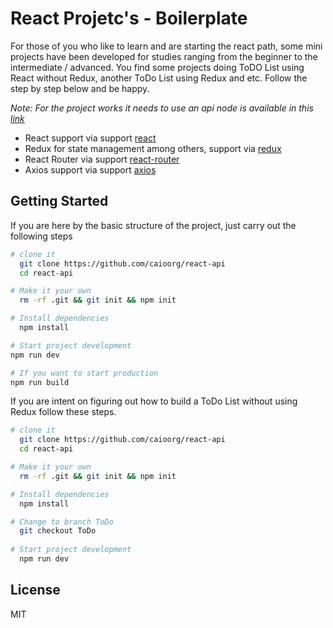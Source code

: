 React Projetc's - Boilerplate
======================================


For those of you who like to learn and are starting the react path, some mini projects have been developed for studies ranging from the beginner to the intermediate / advanced. You find some projects doing ToDO List using React without Redux, another ToDo List using Redux and etc. Follow the step by step below and be happy.

*Note: For the project works it needs to use an api node is available in this [link](https://github.com/caioorg/api-node.git)*

- React support via support [react](https://babeljs.io)
- Redux for state management among others, support via [redux](https://redux.js.org/)
- React Router via support [react-router](https://github.com/ReactTraining/react-router/tree/v3/docs)
- Axios support via support [axios](https://github.com/axios/axios)

Getting Started
---------------
If you are here by the basic structure of the project, just carry out the following steps

```sh
# clone it
  git clone https://github.com/caioorg/react-api
  cd react-api

# Make it your own
  rm -rf .git && git init && npm init

# Install dependencies
  npm install

# Start project development
npm run dev

# If you want to start production
npm run build
```

If you are intent on figuring out how to build a ToDo List without using Redux follow these steps.

```sh
# clone it
  git clone https://github.com/caioorg/react-api
  cd react-api

# Make it your own
  rm -rf .git && git init && npm init

# Install dependencies
  npm install

# Change to branch ToDo
  git checkout ToDo
  
# Start project development
  npm run dev
```


License
-------

MIT
